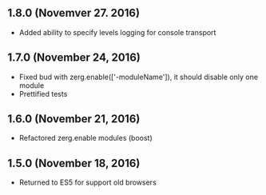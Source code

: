 ## 1.8.0 (Novemver 27. 2016)
- Added ability to specify levels logging for console transport

## 1.7.0 (November 24, 2016)
- Fixed bud with zerg.enable(['-moduleName']), it should disable only one module
- Prettified tests

## 1.6.0 (November 21, 2016)
- Refactored zerg.enable modules (boost)

## 1.5.0 (November 18, 2016)
- Returned to ES5 for support old browsers
